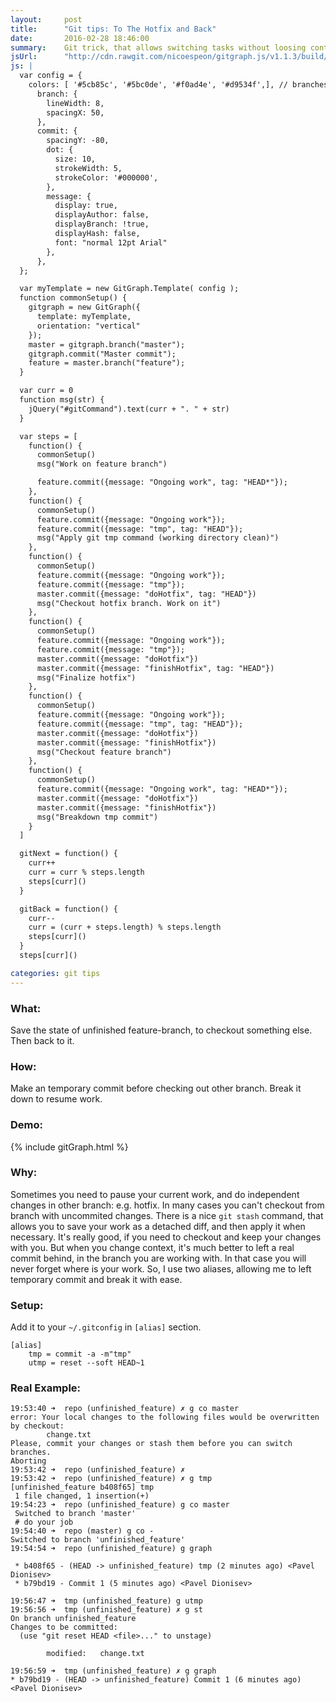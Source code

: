 ```yaml
---
layout:     post
title:      "Git tips: To The Hotfix and Back"
date:       2016-02-28 18:46:00
summary:    Git trick, that allows switching tasks without loosing context and messing with stash.
jsUrl:      "http://cdn.rawgit.com/nicoespeon/gitgraph.js/v1.1.3/build/gitgraph.js"
js: |
  var config = { 
    colors: [ '#5cb85c', '#5bc0de', '#f0ad4e', '#d9534f',], // branches colors, 1 per column
      branch: {
        lineWidth: 8,
        spacingX: 50,
      },
      commit: {
        spacingY: -80,
        dot: {
          size: 10,
          strokeWidth: 5,
          strokeColor: '#000000',
        },
        message: {
          display: true,
          displayAuthor: false,
          displayBranch: !true,
          displayHash: false,
          font: "normal 12pt Arial"
        },
      },
  };

  var myTemplate = new GitGraph.Template( config );
  function commonSetup() {
    gitgraph = new GitGraph({
      template: myTemplate,
      orientation: "vertical"
    });
    master = gitgraph.branch("master");
    gitgraph.commit("Master commit");
    feature = master.branch("feature");
  }

  var curr = 0
  function msg(str) {
    jQuery("#gitCommand").text(curr + ". " + str)
  }

  var steps = [
    function() {
      commonSetup()
      msg("Work on feature branch")

      feature.commit({message: "Ongoing work", tag: "HEAD*"});
    },
    function() {
      commonSetup()
      feature.commit({message: "Ongoing work"});
      feature.commit({message: "tmp", tag: "HEAD"});
      msg("Apply git tmp command (working directory clean)")
    },
    function() {
      commonSetup()
      feature.commit({message: "Ongoing work"});
      feature.commit({message: "tmp"});
      master.commit({message: "doHotfix", tag: "HEAD"})
      msg("Checkout hotfix branch. Work on it")
    },
    function() {
      commonSetup()
      feature.commit({message: "Ongoing work"});
      feature.commit({message: "tmp"});
      master.commit({message: "doHotfix"})
      master.commit({message: "finishHotfix", tag: "HEAD"})
      msg("Finalize hotfix")
    },
    function() {
      commonSetup()
      feature.commit({message: "Ongoing work"});
      feature.commit({message: "tmp", tag: "HEAD"});
      master.commit({message: "doHotfix"})
      master.commit({message: "finishHotfix"})
      msg("Checkout feature branch")
    },
    function() {
      commonSetup()
      feature.commit({message: "Ongoing work", tag: "HEAD*"});
      master.commit({message: "doHotfix"})
      master.commit({message: "finishHotfix"})
      msg("Breakdown tmp commit")
    }
  ]

  gitNext = function() {
    curr++
    curr = curr % steps.length
    steps[curr]()
  }

  gitBack = function() {
    curr--
    curr = (curr + steps.length) % steps.length
    steps[curr]()
  }
  steps[curr]()

categories: git tips
---
```


### What:
Save the state of unfinished feature-branch, to checkout something else. Then back to it.  

### How:
Make an temporary commit before checking out other branch. Break it down to resume work.

### Demo:
{% include gitGraph.html %}

### Why:
Sometimes you need to pause your current work, and do independent changes in other branch: e.g. hotfix. In many cases you can't checkout from branch with uncommited changes. 
There is a nice `git stash` command, that allows you to save your work as a detached diff, and then apply it when necessary. It's really good, if you need to checkout and keep your changes with you.
But when you change context, it's much better to left a real commit behind, in the branch you are working with. In that case you will never forget where is your work. So, I use two aliases, allowing me to left temporary commit and break it with ease.

### Setup:
Add it to your `~/.gitconfig` in `[alias]` section.

```
[alias]
    tmp = commit -a -m"tmp"
    utmp = reset --soft HEAD~1
```

### Real Example:
```
19:53:40 ➜  repo (unfinished_feature) ✗ g co master 
error: Your local changes to the following files would be overwritten by checkout:
        change.txt
Please, commit your changes or stash them before you can switch branches.
Aborting
19:53:42 ➜  repo (unfinished_feature) ✗ 
19:53:42 ➜  repo (unfinished_feature) ✗ g tmp
[unfinished_feature b408f65] tmp
 1 file changed, 1 insertion(+)
19:54:23 ➜  repo (unfinished_feature) g co master
 Switched to branch 'master'
 # do your job
19:54:40 ➜  repo (master) g co -
Switched to branch 'unfinished_feature'
19:54:54 ➜  repo (unfinished_feature) g graph

 * b408f65 - (HEAD -> unfinished_feature) tmp (2 minutes ago) <Pavel Dionisev>
 * b79bd19 - Commit 1 (5 minutes ago) <Pavel Dionisev>

19:56:47 ➜  tmp (unfinished_feature) g utmp
19:56:56 ➜  tmp (unfinished_feature) ✗ g st
On branch unfinished_feature
Changes to be committed:
  (use "git reset HEAD <file>..." to unstage)

        modified:   change.txt

19:56:59 ➜  tmp (unfinished_feature) ✗ g graph
* b79bd19 - (HEAD -> unfinished_feature) Commit 1 (6 minutes ago) <Pavel Dionisev>
```
